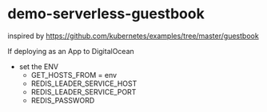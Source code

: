 # demo-serverless-guestbook

inspired by https://github.com/kubernetes/examples/tree/master/guestbook


If deploying as an App to DigitalOcean
- set the ENV
  - GET_HOSTS_FROM = env
  - REDIS_LEADER_SERVICE_HOST
  - REDIS_LEADER_SERVICE_PORT
  - REDIS_PASSWORD
  
